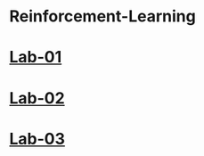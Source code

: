 # Reinforcement-Learning
# [Lab-01](https://colab.research.google.com/drive/1aqwR2ytw1B1HL8K_g7SrpJ-1iI0TGYPK#scrollTo=BXFxqYdNxouh)
# [Lab-02](https://colab.research.google.com/drive/1Ph8IZ-dnZrQ9aP0-WeuZw3pupskH72e6)
# [Lab-03](https://colab.research.google.com/drive/1gNbrfv4iJQxDYsaUQNndWdMhQG_I3Eu4#scrollTo=hdsXkK6417su)
